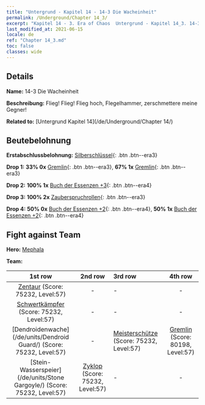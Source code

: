 ```yaml
---
title: "Untergrund - Kapitel 14 - 14-3 Die Wacheinheit"
permalink: /Underground/Chapter 14_3/
excerpt: "Kapitel 14 - 3. Era of Chaos  Untergrund - Kapitel 14_3. 14-3 Die Wacheinheit"
last_modified_at: 2021-06-15
locale: de
ref: "Chapter 14_3.md"
toc: false
classes: wide
---
```


## Details

 **Name:** 14-3 Die Wacheinheit

 **Beschreibung:** Flieg! Flieg! Flieg hoch, Flegelhammer, zerschmettere meine Gegner!

 **Related to:** [Untergrund Kapitel 14](/de/Underground/Chapter 14/)

## Beutebelohnung

 **Erstabschlussbelohnung:** [Silberschlüssel](/ItemsDE/con_693/){: .btn .btn--era3}

 **Drop 1:** **33% 0x** [Gremlin](/ItemsDE/unt_235/){: .btn .btn--era3}, **67% 1x** [Gremlin](/ItemsDE/unt_235/){: .btn .btn--era3}

 **Drop 2:** **100% 1x** [Buch der Essenzen +3](/ItemsDE/mat_60/){: .btn .btn--era4}

 **Drop 3:** **100% 2x** [Zauberspruchrollen](/ItemsDE/con_694/){: .btn .btn--era3}

 **Drop 4:** **50% 0x** [Buch der Essenzen +2](/ItemsDE/mat_53/){: .btn .btn--era4}, **50% 1x** [Buch der Essenzen +2](/ItemsDE/mat_53/){: .btn .btn--era4}


## Fight against Team
 **Hero:** [Mephala](/de/heroes/Mephala/)

 **Team:**


  | 1st row | 2nd row | 3rd row | 4th row |
  |:----:|:----:|:----|:----:|
  | [Zentaur](/de/units/Centaur/) (Score: 75232, Level:57)  | - | - | - |
  | [Schwertkämpfer](/de/units/Swordsman/) (Score: 75232, Level:57)  | - | - | - |
  | [Dendroidenwache](/de/units/Dendroid Guard/) (Score: 75232, Level:57)  | - | [Meisterschütze](/de/units/Sharpshooter/) (Score: 75232, Level:57)  | [Gremlin](/de/units/Gremlin/) (Score: 80198, Level:57)  |
  | [Stein-Wasserspeier](/de/units/Stone Gargoyle/) (Score: 75232, Level:57)  | [Zyklop](/de/units/Cyclops/) (Score: 75232, Level:57)  | - | - |


